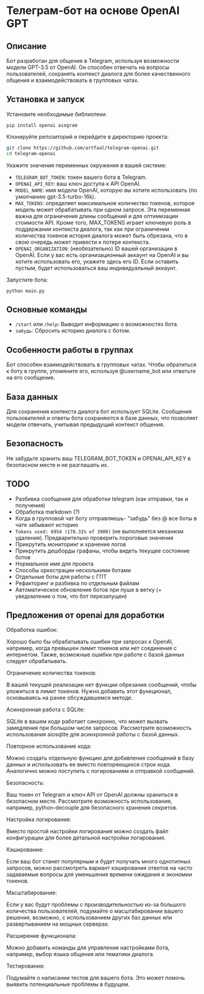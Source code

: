 # Телеграм-бот на основе OpenAI GPT

## Описание

Бот разработан для общения в Telegram, используя возможности модели GPT-3.5 от OpenAI. Он способен отвечать на вопросы пользователей, сохранять контекст диалога для более качественного общения и взаимодействовать в групповых чатах.

## Установка и запуск

Установите необходимые библиотеки:

`pip install openai aiogram`

Клонируйте репозиторий и перейдите в директорию проекта:

```bash
git clone https://github.com/artfaal/telegram-openai.git
cd telegram-openai
```

Укажите значения переменных окружения в вашей системе:

- `TELEGRAM_BOT_TOKEN`: токен вашего бота в Telegram.
- `OPENAI_API_KEY`: ваш ключ доступа к API OpenAI.
- `MODEL_NAME`: имя модели OpenAI, которую вы хотите использовать (по умолчанию gpt-3.5-turbo-16k).
- `MAX_TOKENS`: определяет максимальное количество токенов, которое модель может обрабатывать при одном запросе. Эта переменная важна для ограничения длины сообщений и для оптимизации стоимости API. Кроме того, MAX_TOKENS играет ключевую роль в поддержании контекста диалога, так как при ограничении количества токенов история диалога может быть обрезана, что в свою очередь может привести к потере контекста.
- `OPENAI_ORGANIZATION`: (необязательно) ID вашей организации в OpenAI. Если у вас есть организационный аккаунт на OpenAI и вы хотите использовать его, укажите здесь его ID. Если оставить пустым, будет использоваться ваш индивидуальный аккаунт.

Запустите бота:

`python main.py`

## Основные команды

- `/start` или `/help`: Выводит информацию о возможностях бота.
- `забудь`: Сбросить историю диалога с ботом.

## Особенности работы в группах

Бот способен взаимодействовать в групповых чатах. Чтобы обратиться к боту в группе, упомяните его, используя @username_bot или ответьте на его сообщение.

## База данных

Для сохранения контекста диалога бот использует SQLite. Сообщения пользователей и ответы бота сохраняются в базе данных, что позволяет модели отвечать, учитывая предыдущий контекст общения.

## Безопасность

Не забудьте хранить ваш TELEGRAM_BOT_TOKEN и OPENAI_API_KEY в безопасном месте и не разглашать их.

## TODO

- Разбивка сообщения для обработки telegram (как отправки, так и получения)
- Обработка markdown (?)
- Когда в групповой чат боту отправляешь- "забудь" без @ все боты в чате забывают историю
- `Tokens used: 6954 (178.31% of 3900)` (не выполняется механизм удаления). Предварительно проверить пороговые значения
- Прикрутить мониторинг и хранение логов
- Прикрутить дешборды графаны, чтобы видеть текущее состояние ботов
- Нормальное имя для проекта
- Способы оркестрации несколькими ботами
- Отдельные боты для работы с ГПТ
- Рефакторинг и разбивка по отдельным файлам
- Автоматическое обновление ботов при пуше в ветку (+ уведомление о том, что бот перезапущен)

## Предложения от openai для доработки

Обработка ошибок:

Хорошо было бы обрабатывать ошибки при запросах к OpenAI, например, когда превышен лимит токенов или нет соединения с интернетом.
Также, возможные ошибки при работе с базой данных следует обрабатывать.

Ограничение количества токенов:

В вашей текущей реализации нет функции обрезания сообщений, чтобы уложиться в лимит токенов. Нужно добавить этот функционал, основываясь на ранее обсуждавшемся методе.

Асинхронная работа с SQLite:

SQLite в вашем коде работает синхронно, что может вызвать замедления при большом числе запросов. Рассмотрите возможность использования aiosqlite для асинхронной работы с базой данных.

Повторное использование кода:

Можно создать отдельную функцию для добавления сообщений в базу данных и использовать ее вместо повторяющихся строк кода.
Аналогично можно поступить с логированием и отправкой сообщений.

Безопасность:

Ваш токен от Telegram и ключ API от OpenAI должны храниться в безопасном месте. Рассмотрите возможность использования, например, python-decouple для безопасного хранения секретов.

Настройка логирования:

Вместо простой настройки логирования можно создать файл конфигурации для более детальной настройки логирования.

Кэширование:

Если ваш бот станет популярным и будет получать много однотипных запросов, можно рассмотреть вариант кэширования ответов на часто задаваемые вопросы для уменьшения времени ожидания и экономии токенов.

Масштабирование:

Если у вас будут проблемы с производительностью из-за большого количества пользователей, подумайте о масштабировании вашего решения, возможно, с использованием других баз данных или развертыванием на мощных серверах.

Расширение функционала:

Можно добавить команды для управления настройками бота, например, выбор языка общения или тематики диалога.

Тестирование:

Подумайте о написании тестов для вашего бота. Это может помочь выявить потенциальные проблемы в будущем.
